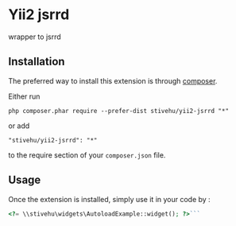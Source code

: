 Yii2 jsrrd
==========
wrapper to jsrrd

Installation
------------

The preferred way to install this extension is through [composer](http://getcomposer.org/download/).

Either run

```
php composer.phar require --prefer-dist stivehu/yii2-jsrrd "*"
```

or add

```
"stivehu/yii2-jsrrd": "*"
```

to the require section of your `composer.json` file.


Usage
-----

Once the extension is installed, simply use it in your code by  :

```php
<?= \\stivehu\widgets\AutoloadExample::widget(); ?>```